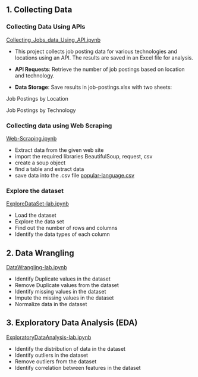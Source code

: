 
##  1. Collecting Data
### Collecting Data Using APIs 
[Collecting_Jobs_data_Using_API.ipynb](https://github.com/hiuuuuuuuu/PYTHON/blob/main/Collecting_Jobs_data_Using_API-Questions.ipynb)
- This project collects job posting data for various technologies and locations using an API. The results are saved in an Excel file for analysis.

- **API Requests**: Retrieve the number of job postings based on location and technology.
- **Data Storage**: Save results in job-postings.xlsx with two sheets:

Job Postings by Location

Job Postings by Technology

### Collecting data using Web Scraping
[Web-Scraping.ipynb](https://github.com/hiuuuuuuuu/PYTHON/blob/main/Web-Scraping-Lab.ipynb)
- Extract data from the given web site
- import the required libraries BeautifulSoup, request, csv
- create a soup object
- find a table and extract data
- save data into the .csv file [popular-language.csv](https://github.com/hiuuuuuuuu/PYTHON/blob/main/popular-language.csv)

### Explore the dataset
[ExploreDataSet-lab.ipynb](https://github.com/hiuuuuuuuu/PYTHON/blob/main/M1ExploreDataSet-lab.ipynb)
- Load the dataset
- Explore the data set
- Find out the number of rows and columns
- Identify the data types of each column

## 2. Data Wrangling
[DataWrangling-lab.ipynb](https://github.com/hiuuuuuuuu/PYTHON/blob/main/M2DataWrangling-lab.ipynb)
- Identify Duplicate values in the dataset
- Remove Duplicate values from the dataset
- Identify missing values in the dataset
- Impute the missing values in the dataset
- Normalize data in the dataset

## 3. Exploratory Data Analysis (EDA)
[ExploratoryDataAnalysis-lab.ipynb](https://github.com/hiuuuuuuuu/PYTHON/blob/main/M3ExploratoryDataAnalysis-lab.ipynb)
- Identify the distribution of data in the dataset
- Identify outliers in the dataset
- Remove outliers from the dataset
- Identify correlation between features in the dataset







